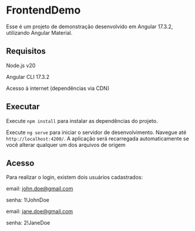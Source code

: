 # FrontendDemo

Esse é um projeto de demonstração desenvolvido em Angular 17.3.2, utilizando Angular Material.

## Requisitos

Node.js v20

Angular CLI 17.3.2

Acesso à internet (dependências via CDN)

## Executar

Execute `npm install` para instalar as dependências do projeto.

Execute `ng serve` para iniciar o servidor de desenvolvimento. Navegue até `http://localhost:4200/`. A aplicação será recarregada automaticamente se você alterar qualquer um dos arquivos de origem

## Acesso

Para realizar o login, existem dois usuários cadastrados:

email: john.doe@gmail.com

senha: 1!JohnDoe


email: jane.doe@gmail.com

senha: 2!JaneDoe

